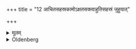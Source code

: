 +++
title = "12 आचितसहस्रकामोऽक्षतसक्त्वाहुतिसहस्रं जुहुयात्"

+++

<details><summary>मूलम्</summary>

आचितसहस्रकामोऽक्षतसक्त्वाहुतिसहस्रं जुहुयात् १२
</details>

<details><summary>Oldenberg</summary>

12. One who desires to gain a thousand cart-loads (of gold), should sacrifice one thousand oblations of flour of fried grains.
</details>
